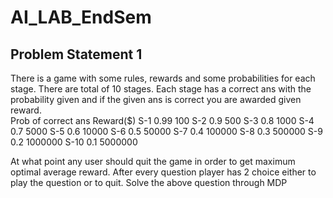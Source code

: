 # AI_LAB_EndSem

## Problem Statement 1

There is a game with some rules, rewards and some probabilities for each stage. There are total of 10 stages. Each stage has a correct ans with the probability given and if the given ans is correct you are awarded given reward. 			
   Prob of correct ans			Reward($)
S-1			0.99								100
S-2			0.9									500
S-3			0.8									1000
S-4			0.7									5000
S-5			0.6									10000
S-6			0.5									50000
S-7			0.4									100000
S-8			0.3									500000
S-9			0.2									1000000
S-10		0.1									5000000

At what point any user should quit the game in order to get maximum optimal average reward. After every question player has 2 choice either to play the question or to quit. Solve the above question through MDP
